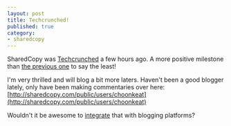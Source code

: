 ```yaml
---
layout: post
title: Techcrunched!
published: true
category:
- sharedcopy
---
```

SharedCopy was [Techcrunched](http://www.techcrunch.com/2007/05/10/bookmark-copy-note-and-share-sharedcopycom) a few hours ago. A more positive milestone than [the previous one](../../articles/2006/04/03/rssfwd-blocked-in-china) to say the least!

I'm very thrilled and will blog a bit more laters. Haven't been a good blogger lately, only have been making commentaries over here: [http://sharedcopy.com/public/users/choonkeat](http://sharedcopy.com/public/users/choonkeat)

Wouldn't it be awesome to [integrate](http://sharedcopy.com/public/api) that with blogging platforms?

